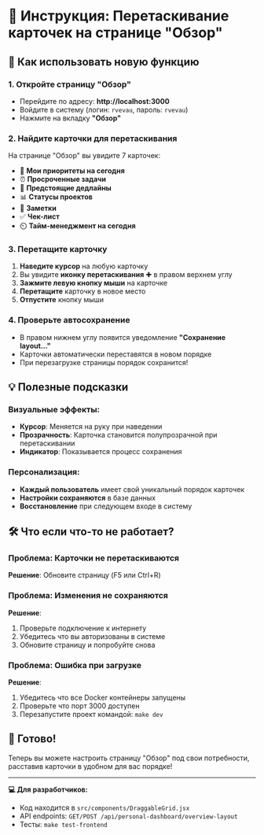 # 🎯 Инструкция: Перетаскивание карточек на странице "Обзор"

## 🚀 Как использовать новую функцию

### 1. Откройте страницу "Обзор"
- Перейдите по адресу: **http://localhost:3000**
- Войдите в систему (логин: `rvevau`, пароль: `rvevau`)
- Нажмите на вкладку **"Обзор"**

### 2. Найдите карточки для перетаскивания
На странице "Обзор" вы увидите 7 карточек:
- 🎯 **Мои приоритеты на сегодня**
- ⏰ **Просроченные задачи**  
- 📅 **Предстоящие дедлайны**
- 📊 **Статусы проектов**
- 📝 **Заметки**
- ✅ **Чек-лист**
- ⏲️ **Тайм-менеджмент на сегодня**

### 3. Перетащите карточку
1. **Наведите курсор** на любую карточку
2. Вы увидите **иконку перетаскивания** ✚ в правом верхнем углу
3. **Зажмите левую кнопку мыши** на карточке
4. **Перетащите** карточку в новое место
5. **Отпустите** кнопку мыши

### 4. Проверьте автосохранение
- В правом нижнем углу появится уведомление **"Сохранение layout..."**
- Карточки автоматически переставятся в новом порядке
- При перезагрузке страницы порядок сохранится!

## 💡 Полезные подсказки

### Визуальные эффекты:
- **Курсор**: Меняется на руку при наведении
- **Прозрачность**: Карточка становится полупрозрачной при перетаскивании
- **Индикатор**: Показывается процесс сохранения

### Персонализация:
- **Каждый пользователь** имеет свой уникальный порядок карточек
- **Настройки сохраняются** в базе данных
- **Восстановление** при следующем входе в систему

## 🛠️ Что если что-то не работает?

### Проблема: Карточки не перетаскиваются
**Решение**: Обновите страницу (F5 или Ctrl+R)

### Проблема: Изменения не сохраняются
**Решение**: 
1. Проверьте подключение к интернету
2. Убедитесь что вы авторизованы в системе
3. Обновите страницу и попробуйте снова

### Проблема: Ошибка при загрузке
**Решение**: 
1. Убедитесь что все Docker контейнеры запущены
2. Проверьте что порт 3000 доступен
3. Перезапустите проект командой: `make dev`

## 🎉 Готово!

Теперь вы можете настроить страницу "Обзор" под свои потребности, расставив карточки в удобном для вас порядке!

---

**💻 Для разработчиков:**
- Код находится в `src/components/DraggableGrid.jsx`
- API endpoints: `GET/POST /api/personal-dashboard/overview-layout`
- Тесты: `make test-frontend`
